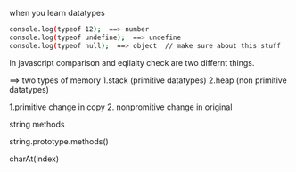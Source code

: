 when you learn datatypes

```sh
console.log(typeof 12);  ==> number
console.log(typeof undefine);  ==> undefine 
console.log(typeof null);  ==> object  // make sure about this stuff
```

In javascript comparison and eqilaity check are two differnt things.

==> two types of memory
1.stack (primitive datatypes) 2.heap (non primitive datatypes)

1.primitive change in copy
2. nonpromitive change in original 

string methods

string.prototype.methods()

charAt(index)
